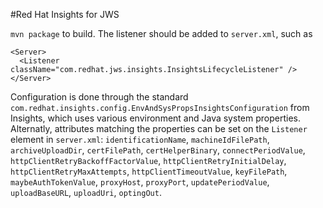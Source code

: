 #Red Hat Insights for JWS

`mvn package` to build.
The listener should be added to `server.xml`, such as
```
<Server>
  <Listener className="com.redhat.jws.insights.InsightsLifecycleListener" />
</Server>
```

Configuration is done through the standard `com.redhat.insights.config.EnvAndSysPropsInsightsConfiguration` from Insights, which uses various environment and Java system properties. Alternatly, attributes matching the properties can be set on the `Listener` element in `server.xml`: `identificationName`, `machineIdFilePath`, `archiveUploadDir`, `certFilePath`, `certHelperBinary`, `connectPeriodValue`, `httpClientRetryBackoffFactorValue`, `httpClientRetryInitialDelay`, `httpClientRetryMaxAttempts`, `httpClientTimeoutValue`, `keyFilePath`, `maybeAuthTokenValue`, `proxyHost`, `proxyPort`, `updatePeriodValue`, `uploadBaseURL`, `uploadUri`, `optingOut`.
